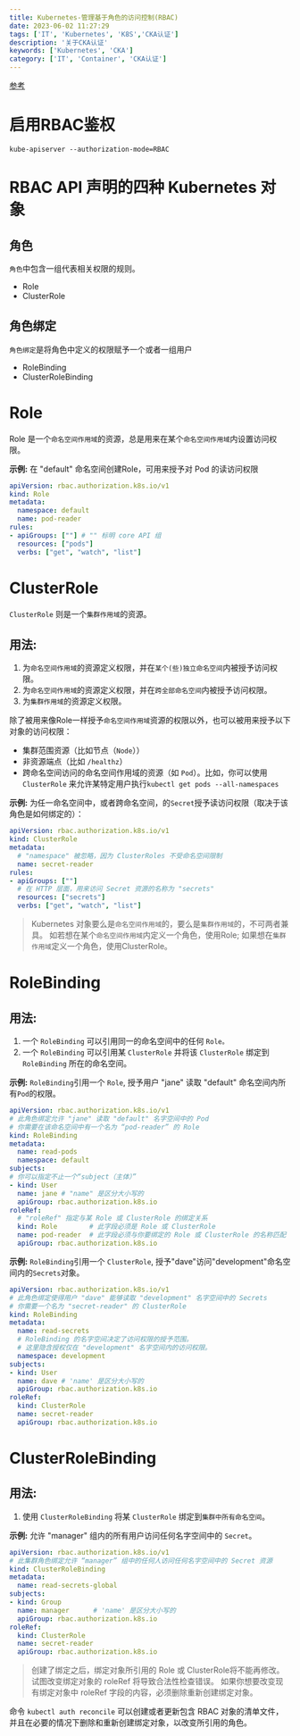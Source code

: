 ```yaml
---
title: Kubernetes-管理基于角色的访问控制(RBAC)
date: 2023-06-02 11:27:29
tags: ['IT', 'Kubernetes', 'K8S','CKA认证']
description: '关于CKA认证'
keywords: ['Kubernetes', 'CKA']
category: ['IT', 'Container', 'CKA认证']
---
```

[参考](https://kubernetes.io/zh-cn/docs/reference/access-authn-authz/rbac/)

# 启用RBAC鉴权
``` SHELL
kube-apiserver --authorization-mode=RBAC
```

# RBAC API 声明的四种 Kubernetes 对象
## 角色
`角色`中包含一组代表相关权限的规则。
- Role
- ClusterRole

## 角色绑定
`角色绑定`是将角色中定义的权限赋予一个或者一组用户
- RoleBinding
- ClusterRoleBinding




# Role
Role 是一个`命名空间作用域`的资源，总是用来在某个`命名空间作用域`内设置访问权限。

**示例:** 在 "default" 命名空间创建Role，可用来授予对 Pod 的读访问权限
``` YAML
apiVersion: rbac.authorization.k8s.io/v1
kind: Role
metadata:
  namespace: default
  name: pod-reader
rules:
- apiGroups: [""] # "" 标明 core API 组
  resources: ["pods"]
  verbs: ["get", "watch", "list"]
```

# ClusterRole
`ClusterRole` 则是一个`集群作用域`的资源。

## 用法:
1. 为`命名空间作用域`的资源定义权限，并在`某个(些)独立命名空间`内被授予访问权限。
2. 为`命名空间作用域`的资源定义权限，并在`跨全部命名空间`内被授予访问权限。
3. 为`集群作用域`的资源定义权限。

除了被用来像Role一样授予`命名空间作用域`资源的权限以外，也可以被用来授予以下对象的访问权限：
- 集群范围资源（比如节点（`Node`））
- 非资源端点（比如 `/healthz`）
- 跨命名空间访问的命名空间作用域的资源（如 `Pod`）。比如，你可以使用 `ClusterRole` 来允许某特定用户执行`kubectl get pods --all-namespaces`

**示例:** 为任一命名空间中，或者跨命名空间，的`Secret`授予读访问权限（取决于该角色是如何绑定的）：
``` YAML
apiVersion: rbac.authorization.k8s.io/v1
kind: ClusterRole
metadata:
  # "namespace" 被忽略，因为 ClusterRoles 不受命名空间限制
  name: secret-reader
rules:
- apiGroups: [""]
  # 在 HTTP 层面，用来访问 Secret 资源的名称为 "secrets"
  resources: ["secrets"]
  verbs: ["get", "watch", "list"]
```

> Kubernetes 对象要么是`命名空间作用域`的，要么是`集群作用域`的，不可两者兼具。
> 如若想在某个`命名空间作用域`内定义一个角色，使用Role;
> 如果想在`集群作用域`定义一个角色，使用ClusterRole。


# RoleBinding

## 用法:
1. 一个 `RoleBinding` 可以引用同一的命名空间中的任何 `Role。` 
2. 一个 `RoleBinding` 可以引用某 `ClusterRole` 并将该 `ClusterRole` 绑定到 `RoleBinding` 所在的命名空间。

**示例:** `RoleBinding`引用一个 `Role`, 授予用户 "jane" 读取 "default" 命名空间内所有`Pod`的权限。
``` YAML
apiVersion: rbac.authorization.k8s.io/v1
# 此角色绑定允许 "jane" 读取 "default" 名字空间中的 Pod
# 你需要在该命名空间中有一个名为 “pod-reader” 的 Role
kind: RoleBinding
metadata:
  name: read-pods
  namespace: default
subjects:
# 你可以指定不止一个“subject（主体）”
- kind: User
  name: jane # "name" 是区分大小写的
  apiGroup: rbac.authorization.k8s.io
roleRef:
  # "roleRef" 指定与某 Role 或 ClusterRole 的绑定关系
  kind: Role        # 此字段必须是 Role 或 ClusterRole
  name: pod-reader  # 此字段必须与你要绑定的 Role 或 ClusterRole 的名称匹配
  apiGroup: rbac.authorization.k8s.io
```

**示例:** `RoleBinding`引用一个 `ClusterRole`, 授予"dave"访问"development"命名空间内的`Secrets`对象。
``` YAML
apiVersion: rbac.authorization.k8s.io/v1
# 此角色绑定使得用户 "dave" 能够读取 "development" 名字空间中的 Secrets
# 你需要一个名为 "secret-reader" 的 ClusterRole
kind: RoleBinding
metadata:
  name: read-secrets
  # RoleBinding 的名字空间决定了访问权限的授予范围。
  # 这里隐含授权仅在 "development" 名字空间内的访问权限。
  namespace: development
subjects:
- kind: User
  name: dave # 'name' 是区分大小写的
  apiGroup: rbac.authorization.k8s.io
roleRef:
  kind: ClusterRole
  name: secret-reader
  apiGroup: rbac.authorization.k8s.io
```

# ClusterRoleBinding

## 用法:
1. 使用 `ClusterRoleBinding` 将某 `ClusterRole` 绑定到`集群中所有命名空间`。

**示例:** 允许 "manager" 组内的所有用户访问任何名字空间中的 `Secret`。
``` YAML
apiVersion: rbac.authorization.k8s.io/v1
# 此集群角色绑定允许 “manager” 组中的任何人访问任何名字空间中的 Secret 资源
kind: ClusterRoleBinding
metadata:
  name: read-secrets-global
subjects:
- kind: Group
  name: manager      # 'name' 是区分大小写的
  apiGroup: rbac.authorization.k8s.io
roleRef:
  kind: ClusterRole
  name: secret-reader
  apiGroup: rbac.authorization.k8s.io
```

> 创建了绑定之后，绑定对象所引用的 Role 或 ClusterRole将不能再修改。
> 试图改变绑定对象的 roleRef 将导致合法性检查错误。 
> 如果你想要改变现有绑定对象中 roleRef 字段的内容，必须删除重新创建绑定对象。

命令 `kubectl auth reconcile` 可以创建或者更新包含 RBAC 对象的清单文件， 并且在必要的情况下删除和重新创建绑定对象，以改变所引用的角色。